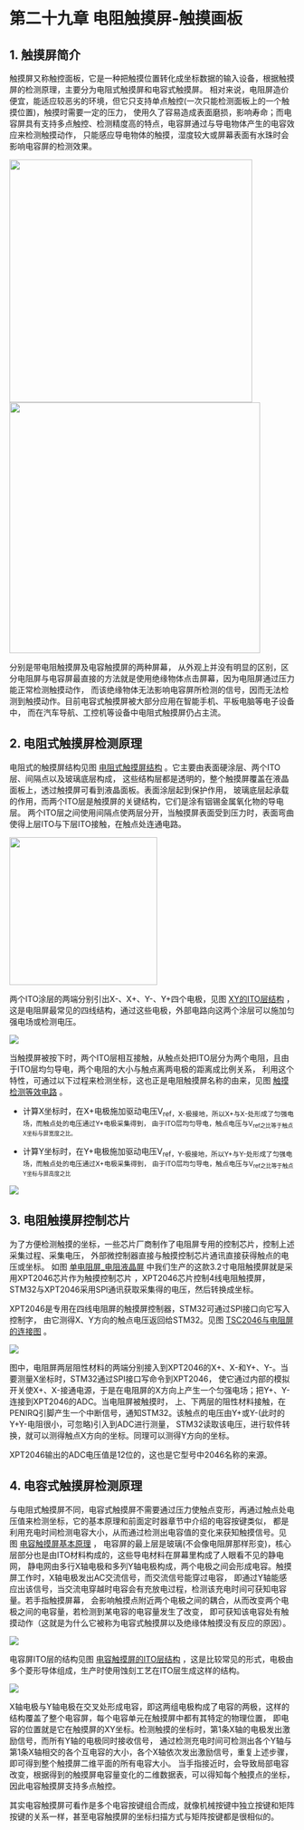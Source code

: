 # 第二十九章 电阻触摸屏-触摸画板

## 1. 触摸屏简介

触摸屏又称触控面板，它是一种把触摸位置转化成坐标数据的输入设备，根据触摸屏的检测原理，主要分为电阻式触摸屏和电容式触摸屏。 相对来说，电阻屏造价便宜，能适应较恶劣的环境，但它只支持单点触控(一次只能检测面板上的一个触摸位置)，触摸时需要一定的压力， 使用久了容易造成表面磨损，影响寿命；而电容屏具有支持多点触控、检测精度高的特点，电容屏通过与导电物体产生的电容效应来检测触摸动作， 只能感应导电物体的触摸，湿度较大或屏幕表面有水珠时会影响电容屏的检测效果。

<img src="https://doc.embedfire.com/mcu/stm32/f103zhinanzhe/std/zh/latest/_images/touch002.jpg" title="" alt="" width="429">

<img src="https://doc.embedfire.com/mcu/stm32/f103zhinanzhe/std/zh/latest/_images/touch003.jpg" title="" alt="" width="443">

分别是带电阻触摸屏及电容触摸屏的两种屏幕， 从外观上并没有明显的区别，区分电阻屏与电容屏最直接的方法就是使用绝缘物体点击屏幕，因为电阻屏通过压力能正常检测触摸动作， 而该绝缘物体无法影响电容屏所检测的信号，因而无法检测到触摸动作。目前电容式触摸屏被大部分应用在智能手机、平板电脑等电子设备中， 而在汽车导航、工控机等设备中电阻式触摸屏仍占主流。

## 2. 电阻式触摸屏检测原理

电阻式的触摸屏结构见图 [电阻式触摸屏结构](https://doc.embedfire.com/mcu/stm32/f103zhinanzhe/std/zh/latest/book/touch.html#id6) 。它主要由表面硬涂层、两个ITO层、间隔点以及玻璃底层构成， 这些结构层都是透明的，整个触摸屏覆盖在液晶面板上，透过触摸屏可看到液晶面板。表面涂层起到保护作用， 玻璃底层起承载的作用，而两个ITO层是触摸屏的关键结构，它们是涂有铟锡金属氧化物的导电层。 两个ITO层之间使用间隔点使两层分开，当触摸屏表面受到压力时，表面弯曲使得上层ITO与下层ITO接触，在触点处连通电路。

<img src="https://doc.embedfire.com/mcu/stm32/f103zhinanzhe/std/zh/latest/_images/touch004.jpeg" title="" alt="" width="261">

两个ITO涂层的两端分别引出X-、X+、Y-、Y+四个电极，见图 [XY的ITO层结构](https://doc.embedfire.com/mcu/stm32/f103zhinanzhe/std/zh/latest/book/touch.html#xyito) ， 这是电阻屏最常见的四线结构，通过这些电极，外部电路向这两个涂层可以施加匀强电场或检测电压。

![](https://doc.embedfire.com/mcu/stm32/f103zhinanzhe/std/zh/latest/_images/touch005.jpeg)

当触摸屏被按下时，两个ITO层相互接触，从触点处把ITO层分为两个电阻，且由于ITO层均匀导电，两个电阻的大小与触点离两电极的距离成比例关系， 利用这个特性，可通过以下过程来检测坐标，这也正是电阻触摸屏名称的由来，见图 [触摸检测等效电路](https://doc.embedfire.com/mcu/stm32/f103zhinanzhe/std/zh/latest/book/touch.html#id7) 。

- 计算X坐标时，在X+电极施加驱动电压V<sub>ref，X-极接地，所以X+与X-处形成了匀强电场，而触点处的电压通过Y+电极采集得到， 由于ITO层均匀导电，触点电压与V<sub>ref之比等于触点X坐标与屏宽度之比。

- 计算Y坐标时，在Y+电极施加驱动电压V<sub>ref，Y-极接地，所以Y+与Y-处形成了匀强电场，而触点处的电压通过X+电极采集得到， 由于ITO层均匀导电，触点电压与V<sub>ref之比等于触点Y坐标与屏高度之比

![](https://doc.embedfire.com/mcu/stm32/f103zhinanzhe/std/zh/latest/_images/touch006.jpeg)

## 3. 电阻触摸屏控制芯片

为了方便检测触摸的坐标，一些芯片厂商制作了电阻屏专用的控制芯片，控制上述采集过程、采集电压， 外部微控制器直接与触摸控制芯片通讯直接获得触点的电压或坐标。 如图 [单电阻屏_电阻液晶屏](https://doc.embedfire.com/mcu/stm32/f103zhinanzhe/std/zh/latest/book/touch.html#id3) 中我们生产的这款3.2寸电阻触摸屏就是采用XPT2046芯片作为触摸控制芯片 ，XPT2046芯片控制4线电阻触摸屏，STM32与XPT2046采用SPI通讯获取采集得的电压，然后转换成坐标。

XPT2046是专用在四线电阻屏的触摸屏控制器，STM32可通过SPI接口向它写入控制字， 由它测得X、Y方向的触点电压返回给STM32。见图 [TSC2046与电阻屏的连接图](https://doc.embedfire.com/mcu/stm32/f103zhinanzhe/std/zh/latest/book/touch.html#tsc2046) 。

![](https://doc.embedfire.com/mcu/stm32/f103zhinanzhe/std/zh/latest/_images/touch007.png)

图中，电阻屏两层阻性材料的两端分别接入到XPT2046的X+、X-和Y+、Y-。当要测量X坐标时，STM32通过SPI接口写命令到XPT2046， 使它通过内部的模拟开关使X+、X-接通电源，于是在电阻屏的X方向上产生一个匀强电场；把Y+、Y-连接到XPT2046的ADC。当电阻屏被触摸时， 上、下两层的阻性材料接触，在PENIRQ引脚产生一个中断信号，通知STM32。该触点的电压由Y+或Y-(此时的Y+Y-电阻很小，可忽略)引入到ADC进行测量， STM32读取该电压，进行软件转换，就可以测得触点X方向的坐标。同理可以测得Y方向的坐标。

XPT2046输出的ADC电压值是12位的，这也是它型号中2046名称的来源。

## 4. 电容式触摸屏检测原理

与电阻式触摸屏不同，电容式触摸屏不需要通过压力使触点变形，再通过触点处电压值来检测坐标，它的基本原理和前面定时器章节中介绍的电容按键类似， 都是利用充电时间检测电容大小，从而通过检测出电容值的变化来获知触摸信号。见图 [电容触摸屏基本原理](https://doc.embedfire.com/mcu/stm32/f103zhinanzhe/std/zh/latest/book/touch.html#id10) ， 电容屏的最上层是玻璃(不会像电阻屏那样形变)，核心层部分也是由ITO材料构成的，这些导电材料在屏幕里构成了人眼看不见的静电网， 静电网由多行X轴电极和多列Y轴电极构成，两个电极之间会形成电容。触摸屏工作时，X轴电极发出AC交流信号，而交流信号能穿过电容， 即通过Y轴能感应出该信号，当交流电穿越时电容会有充放电过程，检测该充电时间可获知电容量。若手指触摸屏幕， 会影响触摸点附近两个电极之间的耦合，从而改变两个电极之间的电容量，若检测到某电容的电容量发生了改变， 即可获知该电容处有触摸动作（这就是为什么它被称为电容式触摸屏以及绝缘体触摸没有反应的原因）。

![](https://doc.embedfire.com/mcu/stm32/f103zhinanzhe/std/zh/latest/_images/touch008.jpg)

电容屏ITO层的结构见图 [电容触摸屏的ITO层结构](https://doc.embedfire.com/mcu/stm32/f103zhinanzhe/std/zh/latest/book/touch.html#ito) ，这是比较常见的形式，电极由多个菱形导体组成，生产时使用蚀刻工艺在ITO层生成这样的结构。

![](https://doc.embedfire.com/mcu/stm32/f103zhinanzhe/std/zh/latest/_images/touch009.jpeg)

X轴电极与Y轴电极在交叉处形成电容，即这两组电极构成了电容的两极，这样的结构覆盖了整个电容屏，每个电容单元在触摸屏中都有其特定的物理位置， 即电容的位置就是它在触摸屏的XY坐标。检测触摸的坐标时，第1条X轴的电极发出激励信号，而所有Y轴的电极同时接收信号， 通过检测充电时间可检测出各个Y轴与第1条X轴相交的各个互电容的大小，各个X轴依次发出激励信号，重复上述步骤，即可得到整个触摸屏二维平面的所有电容大小。 当手指接近时，会导致局部电容改变，根据得到的触摸屏电容量变化的二维数据表，可以得知每个触摸点的坐标，因此电容触摸屏支持多点触控。

其实电容触摸屏可看作是多个电容按键组合而成，就像机械按键中独立按键和矩阵按键的关系一样，甚至电容触摸屏的坐标扫描方式与矩阵按键都是很相似的。
